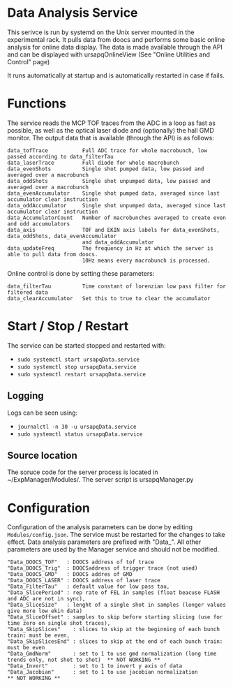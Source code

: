 Data Analysis Service
=======

This serivce is run by systemd on the Unix server mounted in the experimental rack. It pulls data from doocs and performs some basic online analysis for online data display. The data is made available through the API and can be displayed with ursapqOnlineView (See "Online Utilities and Control" page)

It runs automatically at startup and is automatically restarted in case if fails.

# Functions
The service reads the MCP TOF traces from the ADC in a loop as fast as possible, as well as the optical laser diode and (optionally) the hall GMD monitor. The output data that is available (through the API) is as follows:

``` 
data_tofTrace           Full ADC trace for whole macrobunch, low passed according to data_filterTau 
data_laserTrace         Full diode for whole macrobunch
data_evenShots          Single shot pumped data, low passed and averaged over a macrobunch
data_oddShots           Single shot unpumped data, low passed and averaged over a macrobunch
data_evenAccumulator    Single shot pumped data, averaged since last accumulator clear instruction
data_oddAccumulator     Single shot unpumped data, averaged since last accumulator clear instruction
data_AccumulatorCount   Number of macrobunches averaged to create even and odd accumulators
data_axis               TOF and EKIN axis labels for data_evenShots, data_oddShots, data_evenAccumulator 
                        and data_oddAccumulator
data_updateFreq         The frequency in Hz at which the server is able to pull data from doocs. 
                        10Hz means every macrobunch is processed.
```

Online control is done by setting these parameters:
``` 
data_filterTau          Time constant of lorenzian low pass filter for filtered data
data_clearAccumulator   Set this to true to clear the accumulator
``` 

# Start / Stop / Restart

The service can be started stopped and restarted with:
* `sudo systemctl start ursapqData.service`
* `sudo systemctl stop ursapqData.service`
* `sudo systemctl restart ursapqData.service`

## Logging
Logs can be seen using:
* `journalctl -n 30 -u ursapqData.service`
* `sudo systemctl status ursapqData.service`

## Source location
The soruce code for the server process is located in ~/ExpManager/Modules/. The server script is ursapqManager.py

# Configuration

Configuration of the analysis parameters can be done by editing `Modules/config.json`. The service must be restarted for the changes to take effect. Data analysis parameters are prefixed with "Data_". All other parameters are used by the Manager service and should not be modified.

```
"Data_DOOCS_TOF"   : DOOCS address of tof trace
"Data_DOOCS_Trig"  : DOOCSaddress of trigger trace (not used)
"Data_DOOCS_GMD"   : DOOCS addres of GMD
"Data_DOOCS_LASER" : DOOCS address of laser trace
"Data_FilterTau"   : default value for low pass tau,
"Data_SlicePeriod" : rep rate of FEL in samples (float beacuse FLASH and ADC are not in sync),
"Data_SliceSize"   : lenght of a single shot in samples (longer values give more low ekin data)
"Data_SliceOffset" : samples to skip before starting slicing (use for time zero on single shot traces),
"Data_SkipSlices"    : slices to skip at the beginning of each bunch train: must be even,
"Data_SkipSlicesEnd" : slices to skip at the end of each bunch train: must be even  
"Data_GmdNorm"       : set to 1 to use gmd normalization (long time trends only, not shot to shot)  ** NOT WORKING **
"Data_Invert"        : set to 1 to invert y axis of data
"Data_Jacobian"      : set to 1 to use jacobian normalization                                       ** NOT WORKING **
```

